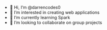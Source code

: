 - 👋 Hi, I’m @darrencodes0
- 👀 I’m interested in creating web applications
- 🌱 I’m currently learning Spark
- 💞️ I’m looking to collaborate on group projects

<!---
darrencodes0/darrencodes0 is a ✨ special ✨ repository because its `README.md` (this file) appears on your GitHub profile.
You can click the Preview link to take a look at your changes.
--->
